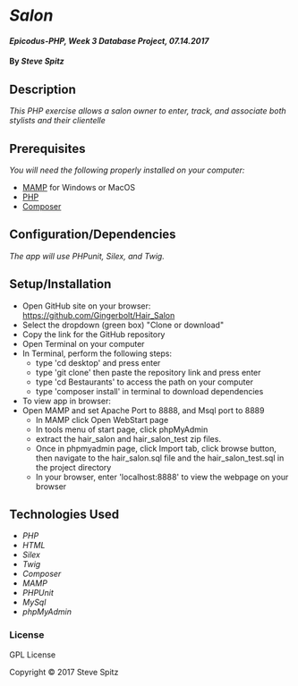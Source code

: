 # _Salon_

#### _Epicodus-PHP, Week 3 Database Project, 07.14.2017_

#### By _**Steve Spitz**_

## Description

_This PHP exercise allows a salon owner to enter, track, and associate both stylists and their clientelle_

## Prerequisites

_You will need the following properly installed on your computer:_

* [MAMP](https://www.mamp.info/en/) for Windows or MacOS
* [PHP](https://secure.php.net/)
* [Composer](https://getcomposer.org/)

## Configuration/Dependencies

_The app will use PHPunit,  Silex, and Twig._

## Setup/Installation

* Open GitHub site on your browser: https://github.com/Gingerbolt/Hair_Salon
* Select the dropdown (green box) "Clone or download"
* Copy the link for the GitHub repository
* Open Terminal on your computer
* In Terminal, perform the following steps:
  * type 'cd desktop' and press enter
  * type 'git clone' then paste the repository link and press enter
  * type 'cd Bestaurants' to access the path on your computer
  * type 'composer install' in terminal to download dependencies
* To view app in browser:
* Open MAMP and set Apache Port to 8888, and Msql port to 8889
  * In MAMP click Open WebStart page
  * In tools menu of start page, click phpMyAdmin
  * extract the hair_salon and hair_salon_test zip files.
  * Once in phpmyadmin page, click Import tab, click browse button, then navigate to the hair_salon.sql file and the hair_salon_test.sql in the project directory
  * In your browser, enter 'localhost:8888' to view the webpage on your browser



## Technologies Used

* _PHP_
* _HTML_
* _Silex_
* _Twig_
* _Composer_
* _MAMP_
* _PHPUnit_
* _MySql_
* _phpMyAdmin_

### License

GPL License

Copyright &copy; 2017 Steve Spitz
